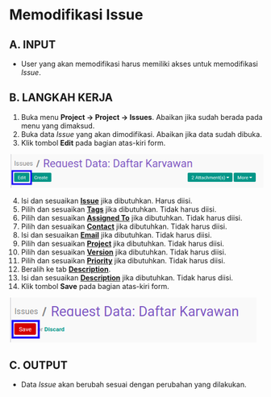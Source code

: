 # Memodifikasi Issue

## A. INPUT

* User yang akan memodifikasi harus memiliki akses untuk memodifikasi *Issue*.

## B. LANGKAH KERJA

1. Buka menu **Project -> Project -> Issues**. Abaikan jika sudah berada pada menu yang dimaksud.
2. Buka data *Issue* yang akan dimodifikasi. Abaikan jika data sudah dibuka.
3. Klik tombol **Edit** pada bagian atas-kiri form.

![](../../img/issue/tombol-edit.png)

4. Isi dan sesuaikan **[Issue](./penjelasan.md#field-name)** jika dibutuhkan. Harus diisi.
5. Pilih dan sesuaikan **[Tags](./penjelasan.md#field-tags)** jika dibutuhkan. Tidak harus diisi.
6. Pilih dan sesuaikan **[Assigned To](./penjelasan.md#field-assigned)** jika dibutuhkan. Tidak harus diisi.
7. Pilih dan sesuaikan **[Contact](./penjelasan.md#field-contact)** jika dibutuhkan. Tidak harus diisi.
8. Isi dan sesuaikan **[Email](./penjelasan.md#field-email)** jika dibutuhkan. Tidak harus diisi.
9. Pilih dan sesuaikan **[Project](./penjelasan.md#field-project)** jika dibutuhkan. Tidak harus diisi.
10. Pilih dan sesuaikan **[Version](./penjelasan.md#field-version)** jika dibutuhkan. Tidak harus diisi.
11. Pilih dan sesuaikan **[Priority](./penjelasan.md#field-priority)** jika dibutuhkan. Tidak harus diisi.
12. Beralih ke tab **[Description](./penjelasan.md#tab-description)**.
13. Isi dan sesuaikan **[Description](./penjelasan.md#field-description)** jika dibutuhkan. Tidak harus diisi.
14. Klik tombol **Save** pada bagian atas-kiri form.

![](../../img/issue/tombol-simpan-modifikasi.png)

## C. OUTPUT

* Data *Issue* akan berubah sesuai dengan perubahan yang dilakukan.
